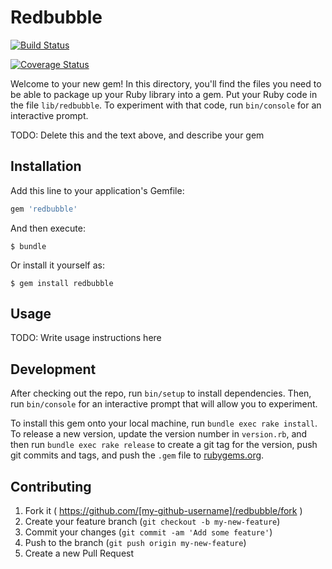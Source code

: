 # Redbubble

[![Build Status](https://travis-ci.org/maukoquiroga/redbubble.svg?branch=master)](https://travis-ci.org/maukoquiroga/redbubble)

[![Coverage Status](https://coveralls.io/repos/maukoquiroga/redbubble/badge.svg)](https://coveralls.io/r/maukoquiroga/redbubble)

Welcome to your new gem! In this directory, you'll find the files you need to be able to package up your Ruby library into a gem. Put your Ruby code in the file `lib/redbubble`. To experiment with that code, run `bin/console` for an interactive prompt.

TODO: Delete this and the text above, and describe your gem

## Installation

Add this line to your application's Gemfile:

```ruby
gem 'redbubble'
```

And then execute:

    $ bundle

Or install it yourself as:

    $ gem install redbubble

## Usage

TODO: Write usage instructions here

## Development

After checking out the repo, run `bin/setup` to install dependencies. Then, run `bin/console` for an interactive prompt that will allow you to experiment.

To install this gem onto your local machine, run `bundle exec rake install`. To release a new version, update the version number in `version.rb`, and then run `bundle exec rake release` to create a git tag for the version, push git commits and tags, and push the `.gem` file to [rubygems.org](https://rubygems.org).

## Contributing

1. Fork it ( https://github.com/[my-github-username]/redbubble/fork )
2. Create your feature branch (`git checkout -b my-new-feature`)
3. Commit your changes (`git commit -am 'Add some feature'`)
4. Push to the branch (`git push origin my-new-feature`)
5. Create a new Pull Request

